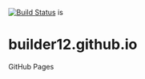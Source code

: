 [![Build Status](https://travis-ci.org/amphp/socket.svg?branch=master)](https://travis-ci.org/amphp/socket) is 

# builder12.github.io
GitHub Pages
